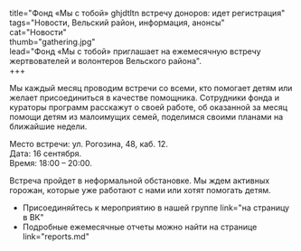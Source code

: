 title="Фонд «Мы с тобой»  ghjdtltn встречу доноров: идет регистрация"  
tags="Новости, Вельский район, информация, анонсы"  
cat="Новости"  
thumb="gathering.jpg"  
lead="Фонд «Мы с тобой» приглашает на ежемесячную встречу жертвователей и волонтеров Вельского района".  
+++

Мы каждый месяц проводим встречи со всеми, кто помогает детям или желает присоединиться в качестве помощника. Сотрудники фонда и кураторы программ расскажут о своей работе, об оказанной за месяц помощи детям из малоимущих семей, поделимся своими планами на ближайшие недели.

Место встречи: ул. Рогозина, 48, каб. 12.  
Дата: 16 сентября.  
Время: 18:00 – 20:00.  

Встреча пройдет в неформальной обстановке. Мы ждем активных горожан, которые уже работают с нами или хотят помогать детям.  
* Присоединяйтесь к мероприятию в нашей группе link="на страницу в ВК"    
* Подробные ежемесячные отчеты можно найти на странице link="reports.md"
